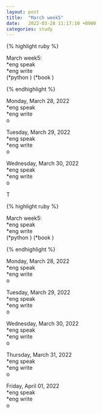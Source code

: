 ```yaml
---
layout: post
title:  "March week5"
date:   2022-03-28 11:17:10 +0900
categories: study
---
```





{% highlight ruby %}

March week5:  
*eng speak  
*eng write  
(*python  )
(*book  )



{% endhighlight %}

Monday, March 28, 2022  
*eng speak  
*eng write  
o  

Tuesday, March 29, 2022  
*eng speak  
*eng write  
o  

Wednesday, March 30, 2022  
*eng speak  
*eng write  
o  

T




{% highlight ruby %}

March week5:  
*eng speak  
*eng write  
(*python  )
(*book  )



{% endhighlight %}

Monday, March 28, 2022  
*eng speak  
*eng write  
o  


Tuesday, March 29, 2022  
*eng speak  
*eng write  
o  


Wednesday, March 30, 2022  
*eng speak  
*eng write  
o  


Thursday, March 31, 2022  
*eng speak  
*eng write  
o    


Friday, April 01, 2022  
*eng speak  
*eng write  
o    















































